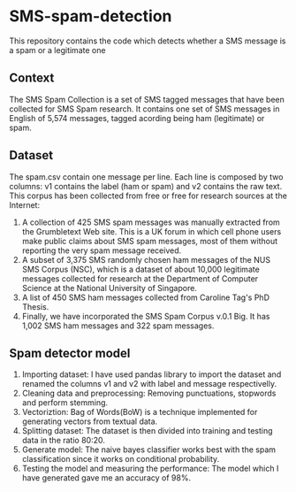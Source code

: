 # SMS-spam-detection
This repository contains the code which detects whether a SMS message is a spam or a legitimate one

## Context
The SMS Spam Collection is a set of SMS tagged messages that have been collected for SMS Spam research. It contains one set of SMS messages in English of 5,574 messages, tagged acording being ham (legitimate) or spam.

## Dataset
The spam.csv contain one message per line. Each line is composed by two columns: v1 contains the label (ham or spam) and v2 contains the raw text.
This corpus has been collected from free or free for research sources at the Internet:

1. A collection of 425 SMS spam messages was manually extracted from the Grumbletext Web site. This is a UK forum in which cell phone users make public claims about SMS spam messages, most of them without reporting the very spam message received.
2. A subset of 3,375 SMS randomly chosen ham messages of the NUS SMS Corpus (NSC), which is a dataset of about 10,000 legitimate messages collected for research at the Department of Computer Science at the National University of Singapore.
3. A list of 450 SMS ham messages collected from Caroline Tag's PhD Thesis.
4. Finally, we have incorporated the SMS Spam Corpus v.0.1 Big. It has 1,002 SMS ham messages and 322 spam messages.

## Spam detector model
1. Importing dataset: I have used pandas library to import the dataset and renamed the columns v1 and v2 with label and message respectivelly.
2. Cleaning data and preprocessing: Removing punctuations, stopwords and perform stemming.
3. Vectoriztion: Bag of Words(BoW) is a technique implemented for generating vectors from textual data.
4. Splitting dataset: The dataset is then divided into training and testing data in the ratio 80:20.
5. Generate model: The naive bayes classifier works best with the spam classification since it works on conditional probability.
6. Testing the model and measuring the performance: The model which I have generated gave me an accuracy of 98%.



